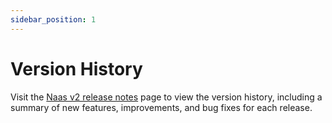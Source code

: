 ```yaml
---
sidebar_position: 1
---
```


# Version History

Visit the [Naas v2 release notes](http://todo:add_a_link_here) page to view the version history, including a summary of new features, improvements, and bug fixes for each release.